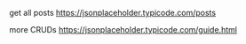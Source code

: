 get all posts
https://jsonplaceholder.typicode.com/posts

more CRUDs
https://jsonplaceholder.typicode.com/guide.html